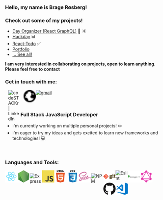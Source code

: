 ### Hello, my name is Brage Røsberg!
### Check out some of my projects!
* [Day Organizer (React GraphQL)][dayorganizer] :calendar: :sunny:
* [Hackday][hackday] :bar_chart:
* [React-Todo][reacttodo] :white_check_mark:
* [Portfolio][portfolio]
* [... See all!][myprojects]

**I am very interested in collaborating on projects, open to learn anything. Please feel free to contact** 
### Get in touch with me:
[<img align="left" style="margin-left: 10px;" alt="codeSTACKr | LinkedIn" width="40px" src="https://cdn.jsdelivr.net/npm/simple-icons@v3/icons/linkedin.svg" />][linkedin]
[<img align="left" style="margin-left: 10px;" alt="codeSTACKr.com" width="40px" src="https://raw.githubusercontent.com/iconic/open-iconic/master/svg/globe.svg" />][website]
<a href="mailto:bragecontact@gmail.com"><img width="40px" className="homepage__contact" alt="gmail" src="https://i.imgur.com/mo4E0Fb.png"/></a>

</br>

### Full Stack JavaScript Developer
* I'm currently working on multiple personal projects! :pencil2: 
* I'm eager to try my ideas and gets excited to learn new frameworks and technologies! :computer:


</br>

### Languages and Tools:
<img align="left" alt="React" width="40px" src="https://raw.githubusercontent.com/github/explore/80688e429a7d4ef2fca1e82350fe8e3517d3494d/topics/react/react.png" />
<img align="left" alt="Node.js" width="40px" src="https://raw.githubusercontent.com/github/explore/80688e429a7d4ef2fca1e82350fe8e3517d3494d/topics/nodejs/nodejs.png" />
<img align="left" alt="Express" style="margin-top: 10px" width="40px" src="https://upload.wikimedia.org/wikipedia/commons/6/64/Expressjs.png" />
<img align="left" alt="JavaScript" width="40px" src="https://raw.githubusercontent.com/github/explore/80688e429a7d4ef2fca1e82350fe8e3517d3494d/topics/javascript/javascript.png" />
<img align="left" alt="HTML5" width="40px" src="https://raw.githubusercontent.com/github/explore/80688e429a7d4ef2fca1e82350fe8e3517d3494d/topics/html/html.png" />
<img align="left" alt="CSS3" width="40px" src="https://raw.githubusercontent.com/github/explore/80688e429a7d4ef2fca1e82350fe8e3517d3494d/topics/css/css.png" />
<img align="left" alt="Sass" width="40px" src="https://raw.githubusercontent.com/github/explore/80688e429a7d4ef2fca1e82350fe8e3517d3494d/topics/sass/sass.png" />
<img align="left" alt="NPM" style="margin-top: 10px" width="40px" src="https://upload.wikimedia.org/wikipedia/commons/thumb/d/db/Npm-logo.svg/1280px-Npm-logo.svg.png" />
<img align="left" alt="Git" width="40px" src="https://raw.githubusercontent.com/github/explore/80688e429a7d4ef2fca1e82350fe8e3517d3494d/topics/git/git.png" />
<img align="left" alt="Eslint" width="40px" src="https://d2eip9sf3oo6c2.cloudfront.net/tags/images/000/000/358/full/eslintlogo.png" />
<img align="left" alt="MongoDB" width="40px" src="https://raw.githubusercontent.com/github/explore/80688e429a7d4ef2fca1e82350fe8e3517d3494d/topics/mongodb/mongodb.png" />
<img align="left" alt="GraphQL" width="40px" src="https://raw.githubusercontent.com/github/explore/80688e429a7d4ef2fca1e82350fe8e3517d3494d/topics/graphql/graphql.png" />
<img align="left" alt="GitHub" width="40px" src="https://raw.githubusercontent.com/github/explore/78df643247d429f6cc873026c0622819ad797942/topics/github/github.png" />
<img align="left" alt="Visual Studio Code" width="40px" src="https://raw.githubusercontent.com/github/explore/80688e429a7d4ef2fca1e82350fe8e3517d3494d/topics/visual-studio-code/visual-studio-code.png" />

 [linkedin]: https://www.linkedin.com/in/brage-rosberg/
 [website]: https://www.bragerosberg.com
 [hackday]: https://github.com/bragerosberg/Hackday
 [portfolio]: https://github.com/bragerosberg/Portfolio
 [reacttodo]: https://github.com/bragerosberg/ReactTodo
 [dayorganizer]: https://github.com/bragerosberg/DayOrganizer
 [myprojects]: https://github.com/bragerosberg?tab=repositories
